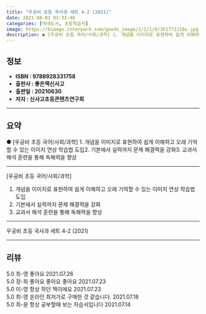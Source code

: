 ```yaml
---
title: "우공비 초등 국사과 세트 4-2 (2021)"
date: 2021-08-03 03:33:48
categories: [국내도서, 초등학습서]
image: https://bimage.interpark.com/goods_image/1/1/1/8/351771118s.jpg
description: ● [우공비 초등 국어/사회/과학] 1. 개념을 이미지로 표현하여 쉽게 이해하고 오래 기억할 수 있는 이미지 연상 학습법 도입2. 기본에서 실력까지 문제 해결력을 강화3. 교과서 해석 훈련을 통해 독해력을 향상
---
```


## **정보**

- **ISBN : 9788928331758**
- **출판사 : 좋은책신사고**
- **출판일 : 20210630**
- **저자 : 신사고초등콘텐츠연구회**

------



## **요약**

●  [우공비 초등 국어/사회/과학] 1. 개념을 이미지로 표현하여 쉽게 이해하고 오래 기억할 수 있는 이미지 연상 학습법 도입2. 기본에서 실력까지 문제 해결력을 강화3. 교과서 해석 훈련을 통해 독해력을 향상

------

[우공비 초등 국어/사회/과학]
1. 개념을 이미지로 표현하여 쉽게 이해하고 오래 기억할 수 있는 이미지 연상 학습법 도입
2. 기본에서 실력까지 문제 해결력을 강화
3. 교과서 해석 훈련을 통해 독해력을 향상

------


우공비 초등 국사과 세트 4-2 (2021) 

------


## **리뷰** 

5.0 최-영 좋아요 2021.07.26 <br/>5.0 장-희 좋아요 좋아요 좋아요 2021.07.23 <br/>5.0 이-영 항상 하던 책이에요
 2021.07.23 <br/>5.0 최-영 온라인 최저가로 구매한 것 같습니다. 2021.07.18 <br/>5.0 최-윤 항상 공부할때 보는 자습서입니다 2021.07.14 <br/>
